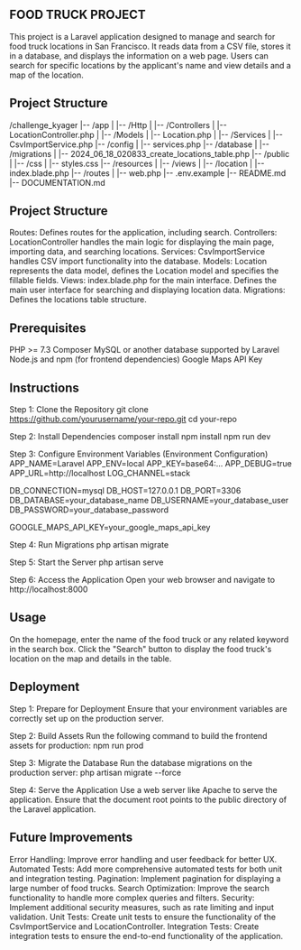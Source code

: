 ## FOOD TRUCK PROJECT
This project is a Laravel application designed to manage and search for food truck locations in San Francisco. It reads data from a CSV file, stores it in a database, and displays the information on a web page. Users can search for specific locations by the applicant's name and view details and a map of the location.

## Project Structure
/challenge_kyager
|-- /app
|   |-- /Http
|       |-- /Controllers
|           |-- LocationController.php
|   |-- /Models
|       |-- Location.php
|   |-- /Services
|       |-- CsvImportService.php
|-- /config
|   |-- services.php
|-- /database
|   |-- /migrations
|       |-- 2024_06_18_020833_create_locations_table.php
|-- /public
|   |-- /css
|       |-- styles.css
|-- /resources
|   |-- /views
|       |-- /location
|           |-- index.blade.php
|-- /routes
|   |-- web.php
|-- .env.example
|-- README.md
|-- DOCUMENTATION.md

## Project Structure
Routes: Defines routes for the application, including search.
Controllers: LocationController handles the main logic for displaying the main page, importing data, and searching locations.
Services: CsvImportService handles CSV import functionality into the database.
Models: Location represents the data model, defines the Location model and specifies the fillable fields.
Views: index.blade.php for the main interface. Defines the main user interface for searching and displaying location data.
Migrations: Defines the locations table structure.

## Prerequisites
PHP >= 7.3
Composer
MySQL or another database supported by Laravel
Node.js and npm (for frontend dependencies)
Google Maps API Key

## Instructions
Step 1: Clone the Repository
git clone https://github.com/yourusername/your-repo.git
cd your-repo

Step 2: Install Dependencies
composer install
npm install
npm run dev

Step 3: Configure Environment Variables (Environment Configuration)
APP_NAME=Laravel
APP_ENV=local
APP_KEY=base64:...
APP_DEBUG=true
APP_URL=http://localhost
LOG_CHANNEL=stack

DB_CONNECTION=mysql
DB_HOST=127.0.0.1
DB_PORT=3306
DB_DATABASE=your_database_name
DB_USERNAME=your_database_user
DB_PASSWORD=your_database_password

GOOGLE_MAPS_API_KEY=your_google_maps_api_key

Step 4: Run Migrations
php artisan migrate

Step 5: Start the Server
php artisan serve

Step 6: Access the Application
Open your web browser and navigate to http://localhost:8000

## Usage
On the homepage, enter the name of the food truck or any related keyword in the search box.
Click the "Search" button to display the food truck's location on the map and details in the table.

## Deployment

Step 1: Prepare for Deployment
Ensure that your environment variables are correctly set up on the production server.

Step 2: Build Assets
Run the following command to build the frontend assets for production: npm run prod

Step 3: Migrate the Database
Run the database migrations on the production server: php artisan migrate --force

Step 4: Serve the Application
Use a web server like Apache to serve the application. Ensure that the document root points to the public directory of the Laravel application.

## Future Improvements
Error Handling: Improve error handling and user feedback for better UX.
Automated Tests: Add more comprehensive automated tests for both unit and integration testing.
Pagination: Implement pagination for displaying a large number of food trucks.
Search Optimization: Improve the search functionality to handle more complex queries and filters.
Security: Implement additional security measures, such as rate limiting and input validation.
Unit Tests: Create unit tests to ensure the functionality of the CsvImportService and LocationController. 
Integration Tests: Create integration tests to ensure the end-to-end functionality of the application.
